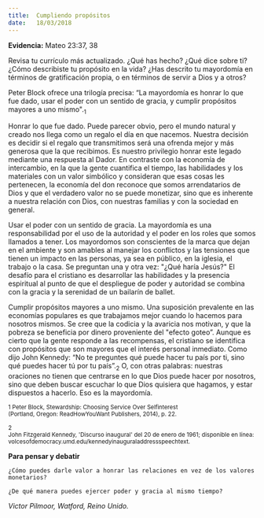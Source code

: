 ```yaml
---
title:  Cumpliendo propósitos 
date:   18/03/2018
---
```


**Evidencia:** Mateo 23:37, 38 

Revisa tu currículo más actualizado. ¿Qué has hecho? ¿Qué dice sobre ti? ¿Cómo describiste tu propósito en la vida? ¿Has descrito tu mayordomía en términos de gratificación propia, o en términos de servir a Dios y a otros? 

Peter Block ofrece una trilogía precisa: “La mayordomía es honrar lo que fue dado, usar el poder con un sentido de gracia, y cumplir propósitos mayores a uno mismo".<sub>1</sub>

Honrar lo que fue dado. Puede parecer obvio, pero el mundo natural y creado nos llega como un regalo el día en que nacemos. Nuestra decisión es decidir si el regalo que transmitimos será una ofrenda mejor y más generosa que la que recibimos. Es nuestro privilegio honrar este legado mediante una respuesta al Dador. En contraste con la economía de intercambio, en la que la gente cuantifica el tiempo, las habilidades y los materiales con un valor simbólico y consideran que esas cosas les pertenecen, la economía del don reconoce que somos arrendatarios de Dios y que el verdadero valor no se puede monetizar, sino que es inherente a nuestra relación con Dios, con nuestras familias y con la sociedad en general. 

Usar el poder con un sentido de gracia. La mayordomía es una responsabilidad por el uso de la autoridad y el poder en los roles que somos llamados a tener. Los mayordomos son conscientes de la marca que dejan en el ambiente y son amables al manejar los conflictos y las tensiones que tienen un impacto en las personas, ya sea en público, en la iglesia, el trabajo o la casa. Se preguntan una y otra vez: "¿Qué haría Jesús?" El desafío para el cristiano es desarrollar las habilidades y la presencia espiritual al punto de que el despliegue de poder y autoridad se combina con la gracia y la serenidad de un bailarín de ballet. 

Cumplir propósitos mayores a uno mismo. Una suposición prevalente en las economías populares es que trabajamos mejor cuando lo hacemos para nosotros mismos. Se cree que la codicia y la avaricia nos motivan, y que la pobreza se beneficia por dinero proveniente del "efecto goteo”. Aunque es cierto que la gente responde a las recompensas, el cristiano se identifica con propósitos que son mayores que el interés personal inmediato. Como dijo John Kennedy: “No te preguntes qué puede hacer tu país por ti, sino qué puedes hacer tú por tu país”.<sub>2</sub> O, con otras palabras: nuestras oraciones no tienen que centrarse en lo que Dios puede hacer por nosotros, sino que deben buscar escuchar lo que Dios quisiera que hagamos, y estar dispuestos a hacerlo. Eso es la mayordomía. 

<sub>1 Peter Block, Stewardship: Choosing Service Over Selfinterest (Portland, Oregon: ReadHowYouWant Publishers, 2014), p. 22.</sub>

<sub>2 John Fitzgerald Kennedy, 'Discurso inaugural' del 20 de enero de 1961; disponible en línea: volcesofdemocracy.umd.edu/kennedyinauguraladdressspeechtext.</sub>

**Para pensar y debatir**

`¿Cómo puedes darle valor a honrar las relaciones en vez de los valores monetarios?`

`¿De qué manera puedes ejercer poder y gracia al mismo tiempo?`

_Victor Pilmoor, Watford, Reino Unido._